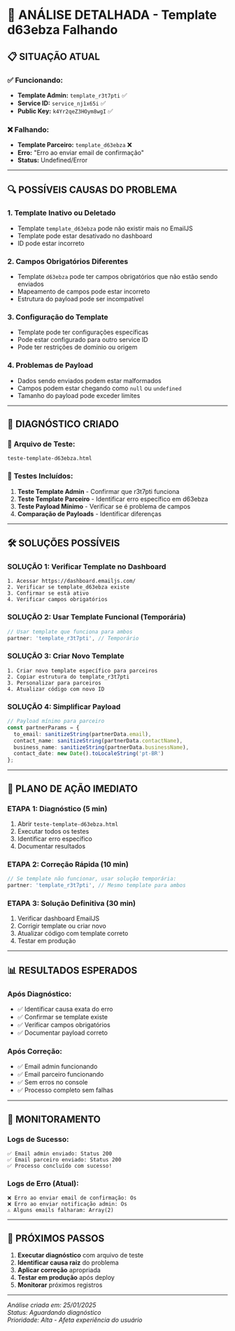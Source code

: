 # 🔧 ANÁLISE DETALHADA - Template d63ebza Falhando

## 📋 SITUAÇÃO ATUAL

### ✅ **Funcionando:**
- **Template Admin:** `template_r3t7pti` ✅
- **Service ID:** `service_nj1x65i` ✅
- **Public Key:** `k4Yr2qeZ3HOym8wgI` ✅

### ❌ **Falhando:**
- **Template Parceiro:** `template_d63ebza` ❌
- **Erro:** "Erro ao enviar email de confirmação"
- **Status:** Undefined/Error

---

## 🔍 POSSÍVEIS CAUSAS DO PROBLEMA

### 1. **Template Inativo ou Deletado**
- Template `template_d63ebza` pode não existir mais no EmailJS
- Template pode estar desativado no dashboard
- ID pode estar incorreto

### 2. **Campos Obrigatórios Diferentes**
- Template `d63ebza` pode ter campos obrigatórios que não estão sendo enviados
- Mapeamento de campos pode estar incorreto
- Estrutura do payload pode ser incompatível

### 3. **Configuração do Template**
- Template pode ter configurações específicas
- Pode estar configurado para outro service ID
- Pode ter restrições de domínio ou origem

### 4. **Problemas de Payload**
- Dados sendo enviados podem estar malformados
- Campos podem estar chegando como `null` ou `undefined`
- Tamanho do payload pode exceder limites

---

## 🧪 DIAGNÓSTICO CRIADO

### 📁 **Arquivo de Teste:**
`teste-template-d63ebza.html`

### 🎯 **Testes Incluídos:**
1. **Teste Template Admin** - Confirmar que r3t7pti funciona
2. **Teste Template Parceiro** - Identificar erro específico em d63ebza
3. **Teste Payload Mínimo** - Verificar se é problema de campos
4. **Comparação de Payloads** - Identificar diferenças

---

## 🛠️ SOLUÇÕES POSSÍVEIS

### **SOLUÇÃO 1: Verificar Template no Dashboard**
```
1. Acessar https://dashboard.emailjs.com/
2. Verificar se template_d63ebza existe
3. Confirmar se está ativo
4. Verificar campos obrigatórios
```

### **SOLUÇÃO 2: Usar Template Funcional (Temporária)**
```typescript
// Usar template que funciona para ambos
partner: 'template_r3t7pti', // Temporário
```

### **SOLUÇÃO 3: Criar Novo Template**
```
1. Criar novo template específico para parceiros
2. Copiar estrutura do template_r3t7pti
3. Personalizar para parceiros
4. Atualizar código com novo ID
```

### **SOLUÇÃO 4: Simplificar Payload**
```typescript
// Payload mínimo para parceiro
const partnerParams = {
  to_email: sanitizeString(partnerData.email),
  contact_name: sanitizeString(partnerData.contactName),
  business_name: sanitizeString(partnerData.businessName),
  contact_date: new Date().toLocaleString('pt-BR')
};
```

---

## 🚀 PLANO DE AÇÃO IMEDIATO

### **ETAPA 1: Diagnóstico (5 min)**
1. Abrir `teste-template-d63ebza.html`
2. Executar todos os testes
3. Identificar erro específico
4. Documentar resultados

### **ETAPA 2: Correção Rápida (10 min)**
```typescript
// Se template não funcionar, usar solução temporária:
partner: 'template_r3t7pti', // Mesmo template para ambos
```

### **ETAPA 3: Solução Definitiva (30 min)**
1. Verificar dashboard EmailJS
2. Corrigir template ou criar novo
3. Atualizar código com template correto
4. Testar em produção

---

## 📊 RESULTADOS ESPERADOS

### **Após Diagnóstico:**
- ✅ Identificar causa exata do erro
- ✅ Confirmar se template existe
- ✅ Verificar campos obrigatórios
- ✅ Documentar payload correto

### **Após Correção:**
- ✅ Email admin funcionando
- ✅ Email parceiro funcionando
- ✅ Sem erros no console
- ✅ Processo completo sem falhas

---

## 🔄 MONITORAMENTO

### **Logs de Sucesso:**
```
✅ Email admin enviado: Status 200
✅ Email parceiro enviado: Status 200
✅ Processo concluído com sucesso!
```

### **Logs de Erro (Atual):**
```
❌ Erro ao enviar email de confirmação: Os
❌ Erro ao enviar notificação admin: Os
⚠️ Alguns emails falharam: Array(2)
```

---

## 📝 PRÓXIMOS PASSOS

1. **Executar diagnóstico** com arquivo de teste
2. **Identificar causa raiz** do problema
3. **Aplicar correção** apropriada
4. **Testar em produção** após deploy
5. **Monitorar** próximos registros

---

*Análise criada em: 25/01/2025*  
*Status: Aguardando diagnóstico*  
*Prioridade: Alta - Afeta experiência do usuário*